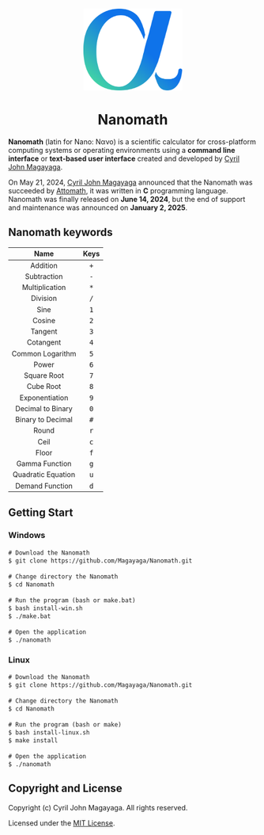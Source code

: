 <p align="center">
  <a href="https://github.com/Magayaga/Nanomath">
    <img src="./assets/nanomath.svg" alt="Nanomath logo" width="200" height="165">
  </a>
</p>
<h1 align="center">Nanomath</h1>

**Nanomath** (latin for Nano: Νανο) is a scientific calculator for cross-platform computing systems or operating environments using a **command line interface** or **text-based user interface** created and developed by [Cyril John Magayaga](https://github.com/magayaga).

On May 21, 2024, [Cyril John Magayaga](https://github.com/magayaga) announced that the Nanomath was succeeded by [Attomath](https://github.com/magayaga/attomath), it was written in **C** programming language. Nanomath was finally released on **June 14, 2024**, but the end of support and maintenance was announced on **January 2, 2025**.

## Nanomath keywords
| Name | Keys |
|:----:|:--------:|
| Addition | <kbd>+</kbd> |
| Subtraction | <kbd>-</kbd> |
| Multiplication | <kbd>*</kbd> |
| Division | <kbd>/</kbd> |
| Sine | <kbd>1</kbd> |
| Cosine | <kbd>2</kbd> |
| Tangent | <kbd>3</kbd> |
| Cotangent | <kbd>4</kbd> |
| Common Logarithm | <kbd>5</kbd> |
| Power | <kbd>6</kbd> |
| Square Root | <kbd>7</kbd> |
| Cube Root | <kbd>8</kbd> |
| Exponentiation | <kbd>9</kbd> |
| Decimal to Binary | <kbd>0</kbd> |
| Binary to Decimal | <kbd>#</kbd> |
| Round | <kbd>r</kbd> |
| Ceil | <kbd>c</kbd> |
| Floor | <kbd>f</kbd> |
| Gamma Function | <kbd>g</kbd> |
| Quadratic Equation | <kbd>u</kbd> |
| Demand Function | <kbd>d</kbd> |

## Getting Start

### Windows
```shell
# Download the Nanomath
$ git clone https://github.com/Magayaga/Nanomath.git

# Change directory the Nanomath
$ cd Nanomath

# Run the program (bash or make.bat)
$ bash install-win.sh
$ ./make.bat

# Open the application
$ ./nanomath
```

### Linux
```shell
# Download the Nanomath
$ git clone https://github.com/Magayaga/Nanomath.git

# Change directory the Nanomath
$ cd Nanomath

# Run the program (bash or make)
$ bash install-linux.sh
$ make install

# Open the application
$ ./nanomath
```
## Copyright and License
Copyright (c) Cyril John Magayaga. All rights reserved.

Licensed under the [MIT License](LICENSE).
